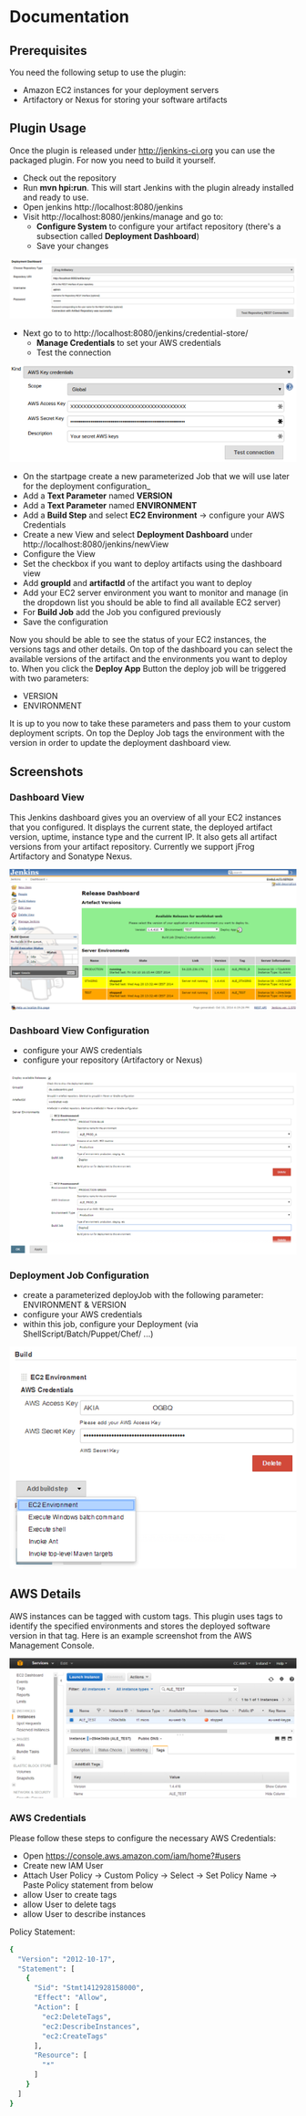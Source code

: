 # Documentation

## Prerequisites

You need the following setup to use the plugin:

* Amazon EC2 instances for your deployment servers
* Artifactory or Nexus for storing your software artifacts

## Plugin Usage

Once the plugin is released under http://jenkins-ci.org you can use the packaged plugin.
For now you need to build it yourself.

* Check out the repository
* Run **mvn hpi:run**. This will start Jenkins with the plugin already installed and ready to use.
* Open jenkins http://localhost:8080/jenkins
 * Visit http://localhost:8080/jenkins/manage and go to:
   * **Configure System** to configure your artifact repository (there's a subsection called **Deployment Dashboard**)
   * Save your changes

![Global Artifactory Configuration](0-jenkins-configuration-artifactory.png)

 * Next go to to http://localhost:8080/jenkins/credential-store/
    * **Manage Credentials** to set your AWS credentials
    * Test the connection

![Global AWS Credential Configuration](0-jenkins-configuration-credentials.png)

 * On the startpage create a new parameterized Job that we will use later for the deployment configuration_
  * Add a **Text Parameter** named **VERSION**
  * Add a **Text Parameter** named **ENVIRONMENT**
  * Add a **Build Step** and select **EC2 Environment** -> configure your AWS Credentials
 * Create a new View and select **Deployment Dashboard** under http://localhost:8080/jenkins/newView
 * Configure the View
  * Set the checkbox if you want to deploy artifacts using the dashboard view
  * Add **groupId** and **artifactId** of the artifact you want to deploy
  * Add your EC2 server environment you want to monitor and manage (in the dropdown list you should be able to find all available EC2 server)
  * For **Build Job** add the Job you configured previously
  * Save the configuration

Now you should be able to see the status of your EC2 instances, the versions tags and other details. On top of the dashboard you can select the available versions of the artifact and the environments you want to deploy to. When you click the **Deploy App** Button the deploy job will be triggered with two parameters:

* VERSION
* ENVIRONMENT

It is up to you now to take these parameters and pass them to your custom deployment scripts. On top the Deploy Job tags the environment with the version in 
order to update the deployment dashboard view.

## Screenshots

### Dashboard View

This Jenkins dashboard gives you an overview of all your EC2 instances that you configured. It displays the current state, the deployed artifact version, 
uptime, instance type and the current IP. 
It also gets all artifact versions from your artifact repository. Currently we support jFrog Artifactory and Sonatype Nexus.

![Dashboard View](1-dashboard.png)

### Dashboard View Configuration

* configure your AWS credentials
* configure your repository (Artifactory or Nexus)
 
![Dashboard View configuration](5-view-config.png)

### Deployment Job Configuration

* create a parameterized deployJob with the following parameter: ENVIRONMENT & VERSION
* configure your AWS credentials
* within this job, configure your Deployment (via ShellScript/Batch/Puppet/Chef/ ...)

![Deployment Job configuration](3-deployJob.png)

## AWS Details

AWS instances can be tagged with custom tags. This plugin uses tags to identify the specified environments and stores the deployed software version in that tag. Here is an example screenshot from the AWS Management Console.

![AWS configuration](4-aws-tags.png)

### AWS Credentials

Please follow these steps to configure the necessary AWS Credentials:

* Open https://console.aws.amazon.com/iam/home?#users
* Create new IAM User
* Attach User Policy -> Custom Policy -> Select -> Set Policy Name -> Paste Policy statement from below
 * allow User to create tags
 * allow User to delete tags
 * allow User to describe instances

Policy Statement: 

``` bash
{
  "Version": "2012-10-17",
  "Statement": [
    {
      "Sid": "Stmt1412928158000",
      "Effect": "Allow",
      "Action": [
        "ec2:DeleteTags",
        "ec2:DescribeInstances",
        "ec2:CreateTags"
      ],
      "Resource": [
        "*"
      ]
    }
  ]
}
```
